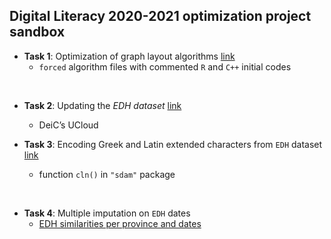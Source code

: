 
## Digital Literacy 2020-2021 optimization project sandbox


- **Task 1**: Optimization of graph layout algorithms [link](https://github.com/mplex/optimize/blob/DL-sand/code/forced.R)
   + `forced` algorithm files with commented `R` and `C++` initial codes

<br />

- **Task 2**: Updating the _EDH dataset_ [link](https://github.com/mplex/optimize/blob/DL-sand/tasks/UpdateEDH.md)
   + DeiC’s UCloud
   
   
- **Task 3**: Encoding Greek and Latin extended characters from `EDH` dataset [link](https://sdam-au.github.io/sdam/articles/Encoding.html)
   + function `cln()` in `"sdam"` package

<br />

- **Task 4**: Multiple imputation on `EDH` dates
   + [EDH similarities per province and dates](https://htmlpreview.github.io/?https://github.com/mplex/optimize/blob/DL-sand/tasks/EDHSimilarityProvinceDates.html)

<br />


